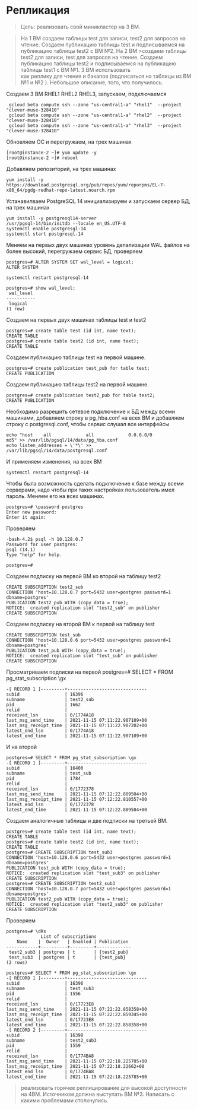 # Репликация

>Цель:
>реализовать свой миникластер на 3 ВМ.

>На 1 ВМ создаем таблицы test для записи, test2 для запросов на чтение. Создаем публикацию таблицы test и подписываемся на публикацию таблицы test2 с ВМ №2. На 2 ВМ   >создаем таблицы test2 для записи, test для запросов на чтение. Создаем публикацию таблицы test2 и подписываемся на публикацию таблицы test1 с ВМ №1. 3 ВМ использовать   
>как реплику для чтения и бэкапов (подписаться на таблицы из ВМ №1 и №2 ). Небольшое описание, того, что получилось.  

Создаем 3 ВМ RHEL1 RHEL2 RHEL3, запускаем, подключаемся
```console
 gcloud beta compute ssh --zone "us-central1-a" "rhel1"  --project "clever-muse-328410"
 gcloud beta compute ssh --zone "us-central1-a" "rhel2"  --project "clever-muse-328410"
 gcloud beta compute ssh --zone "us-central1-a" "rhel3"  --project "clever-muse-328410"
```
Обновляем ОС и перегружаем, на трех машинах
```console
[root@instance-2 ~]# yum update -y
[root@instance-2 ~]# reboot
```
Добавляем репозиторий, на трех машинах
```console
yum install -y https://download.postgresql.org/pub/repos/yum/reporpms/EL-7-x86_64/pgdg-redhat-repo-latest.noarch.rpm
```
Устанавилваем PostgreSQL 14 инициализируем и запускаем сервер БД, на трех машинах
```console
yum install -y postgresql14-server
/usr/pgsql-14/bin/initdb --locale en_US.UTF-8
systemctl enable postgresql-14
systemctl start postgresql-14  
```
Меняем на первых двух машинах уровень делализации WAL файлов на более высокий, перегружаем сервис БД, проверяем
```console
postgres=# ALTER SYSTEM SET wal_level = logical;
ALTER SYSTEM

systemctl restart postgresql-14

postgres=# show wal_level;
 wal_level
-----------
 logical
(1 row)
```
Создаем на первых двух машинах таблицы test и test2
```console
postgres=# create table test (id int, name text);
CREATE TABLE
postgres=# create table test2 (id int, name text);
CREATE TABLE
```
Создаем публикацию таблицы test на первой машине.
```console
postgres=# create publication test_pub for table test;
CREATE PUBLICATION
```
Создаем публикацию таблицы test2 на первой машине.
```console
postgres=# create publication test2_pub for table test2;
CREATE PUBLICATION
```
Необходимо разрешить сетевое подключение к БД между всеми машинами, добавляем строку в pg_hba.conf на всех ВМ
и добавляем строку с postgresql.conf, чтобы сервис слушал все интерфейсы
```console
echo "host    all             all             0.0.0.0/0               md5" >> /var/lib/pgsql/14/data/pg_hba.conf
echo listen_addresses = \'*\' >> /var/lib/pgsql/14/data/postgresql.conf
```
И применяем изменения, на всех ВМ
```console
systemctl restart postgresql-14
```
Чтобы была возможность сделать подключение к базе между всеми серверами, надо чтобы при таких настройках пользователь имел пароль.
Меняем его на всех машинах.
```console
postgres=# \password postgres
Enter new password:
Enter it again:
```
Проверяем
```console
-bash-4.2$ psql -h 10.128.0.7
Password for user postgres:
psql (14.1)
Type "help" for help.

postgres=#
```
Создаем подписку на первой ВМ ко второй на таблицу test2
```console
CREATE SUBSCRIPTION test2_sub 
CONNECTION 'host=10.128.0.7 port=5432 user=postgres password=1 dbname=postgres' 
PUBLICATION test2_pub WITH (copy_data = true);
NOTICE:  created replication slot "test2_sub" on publisher
CREATE SUBSCRIPTION
```
Создаем подписку на второй ВМ к первой на таблицу test
```console
CREATE SUBSCRIPTION test_sub 
CONNECTION 'host=10.128.0.6 port=5432 user=postgres password=1 dbname=postgres' 
PUBLICATION test_pub WITH (copy_data = true);
NOTICE:  created replication slot "test_sub" on publisher
CREATE SUBSCRIPTION
```
Просматриваем подписки на первой
postgres=# SELECT * FROM pg_stat_subscription \gx
```console
-[ RECORD 1 ]---------+------------------------------
subid                 | 16396
subname               | test2_sub
pid                   | 1662
relid                 |
received_lsn          | 0/1774A18
last_msg_send_time    | 2021-11-15 07:11:22.907109+00
last_msg_receipt_time | 2021-11-15 07:11:22.907202+00
latest_end_lsn        | 0/1774A18
latest_end_time       | 2021-11-15 07:11:22.907109+00
```
И на второй
```console
postgres=# SELECT * FROM pg_stat_subscription \gx
-[ RECORD 1 ]---------+------------------------------
subid                 | 16400
subname               | test_sub
pid                   | 1784
relid                 |
received_lsn          | 0/1772378
last_msg_send_time    | 2021-11-15 07:12:22.809504+00
last_msg_receipt_time | 2021-11-15 07:12:22.810557+00
latest_end_lsn        | 0/1772378
latest_end_time       | 2021-11-15 07:12:22.809504+00
```
Создаем аналогичные таблицы и две подписки на третьей ВМ.
```console
postgres=# create table test (id int, name text);
CREATE TABLE
postgres=# create table test2 (id int, name text);
CREATE TABLE
postgres=# CREATE SUBSCRIPTION test_sub3
CONNECTION 'host=10.128.0.6 port=5432 user=postgres password=1 dbname=postgres'
PUBLICATION test_pub WITH (copy_data = true);
NOTICE:  created replication slot "test_sub3" on publisher
CREATE SUBSCRIPTION
postgres=# CREATE SUBSCRIPTION test2_sub3
CONNECTION 'host=10.128.0.7 port=5432 user=postgres password=1 dbname=postgres'
PUBLICATION test2_pub WITH (copy_data = true);
NOTICE:  created replication slot "test2_sub3" on publisher
CREATE SUBSCRIPTION
```
Проверяем
```console
postgres=# \dRs
             List of subscriptions
    Name    |  Owner   | Enabled | Publication
------------+----------+---------+-------------
 test2_sub3 | postgres | t       | {test2_pub}
 test_sub3  | postgres | t       | {test_pub}
(2 rows)

postgres=# SELECT * FROM pg_stat_subscription \gx
-[ RECORD 1 ]---------+------------------------------
subid                 | 16396
subname               | test_sub3
pid                   | 1556
relid                 |
received_lsn          | 0/17723E8
last_msg_send_time    | 2021-11-15 07:22:22.858358+00
last_msg_receipt_time | 2021-11-15 07:22:22.859345+00
latest_end_lsn        | 0/17723E8
latest_end_time       | 2021-11-15 07:22:22.858358+00
-[ RECORD 2 ]---------+------------------------------
subid                 | 16398
subname               | test2_sub3
pid                   | 1559
relid                 |
received_lsn          | 0/1774BA8
last_msg_send_time    | 2021-11-15 07:22:18.225785+00
last_msg_receipt_time | 2021-11-15 07:22:18.22662+00
latest_end_lsn        | 0/1774BA8
latest_end_time       | 2021-11-15 07:22:18.225785+00
```

>реализовать горячее реплицирование для высокой доступности на 4ВМ. Источником должна выступать ВМ №3. Написать с какими проблемами столкнулись.  
